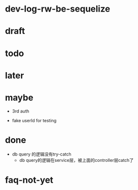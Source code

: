 # dev-log-rw-be-sequelize

# draft

# todo

# later

# maybe
- 3rd auth

- fake userId for testing
# done
- db query 的逻辑没有try-catch
  - db query的逻辑在service层，被上面的controller层catch了
# faq-not-yet
